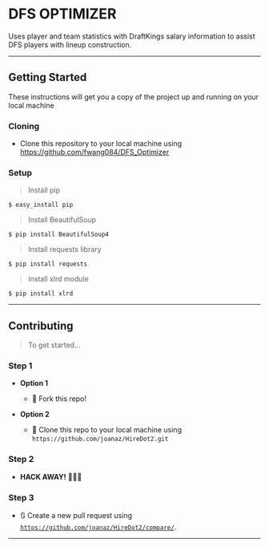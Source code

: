 # DFS OPTIMIZER

Uses player and team statistics with DraftKings salary information to assist DFS players with lineup construction.

---

## Getting Started

These instructions will get you a copy of the project up and running on your local machine

### Cloning

- Clone this repository to your local machine using https://github.com/fwang084/DFS_Optimizer

### Setup

> Install pip

```shell
$ easy_install pip
```

> Install BeautifulSoup

```shell
$ pip install BeautifulSoup4
```

> Install requests library

```shell
$ pip install requests
```

> Install xlrd module

```shell
$ pip install xlrd
```
---
## Contributing

> To get started...

### Step 1

- **Option 1**
    - 🍴 Fork this repo!

- **Option 2**
    - 👯 Clone this repo to your local machine using `https://github.com/joanaz/HireDot2.git`

### Step 2

- **HACK AWAY!** 🔨🔨🔨

### Step 3

- 🔃 Create a new pull request using <a href="https://github.com/joanaz/HireDot2/compare/" target="_blank">`https://github.com/joanaz/HireDot2/compare/`</a>.

---

